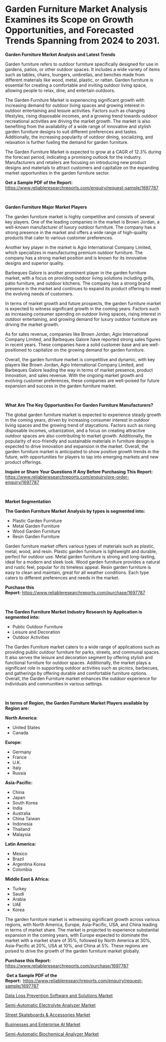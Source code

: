 <p><h1>Garden Furniture Market Analysis Examines its Scope on Growth Opportunities, and Forecasted Trends Spanning from 2024 to 2031.</h1></p><p><strong>Garden Furniture Market Analysis and Latest Trends</strong></p>
<p><p>Garden furniture refers to outdoor furniture specifically designed for use in gardens, patios, or other outdoor spaces. It includes a wide variety of items such as tables, chairs, loungers, umbrellas, and benches made from different materials like wood, metal, plastic, or rattan. Garden furniture is essential for creating a comfortable and inviting outdoor living space, allowing people to relax, dine, and entertain outdoors.</p><p>The Garden Furniture Market is experiencing significant growth with increasing demand for outdoor living spaces and growing interest in outdoor entertaining and leisure activities. Factors such as changing lifestyles, rising disposable incomes, and a growing trend towards outdoor recreational activities are driving the market growth. The market is also benefiting from the availability of a wide range of innovative and stylish garden furniture designs to suit different preferences and tastes. Additionally, the increasing popularity of outdoor dining, socializing, and relaxation is further fueling the demand for garden furniture.</p><p>The Garden Furniture Market is expected to grow at a CAGR of 12.3% during the forecast period, indicating a promising outlook for the industry. Manufacturers and retailers are focusing on introducing new product designs and materials to attract customers and capitalize on the expanding market opportunities in the garden furniture sector.</p></p>
<p><strong>Get a Sample PDF of the Report:&nbsp;</strong> <a href="https://www.reliableresearchreports.com/enquiry/request-sample/1697787">https://www.reliableresearchreports.com/enquiry/request-sample/1697787</a></p>
<p>&nbsp;</p>
<p><strong>Garden Furniture Major Market Players</strong></p>
<p><p>The garden furniture market is highly competitive and consists of several key players. One of the leading companies in the market is Brown Jordan, a well-known manufacturer of luxury outdoor furniture. The company has a strong presence in the market and offers a wide range of high-quality products that cater to various customer preferences.</p><p>Another key player in the market is Agio International Company Limited, which specializes in manufacturing premium outdoor furniture. The company has a strong market position and is known for its innovative designs and superior quality.</p><p>Barbeques Galore is another prominent player in the garden furniture market, with a focus on providing outdoor living solutions including grills, patio furniture, and outdoor kitchens. The company has a strong brand presence in the market and continues to expand its product offering to meet the evolving needs of customers.</p><p>In terms of market growth and future prospects, the garden furniture market is expected to witness significant growth in the coming years. Factors such as increasing consumer spending on outdoor living spaces, rising interest in outdoor entertaining, and growing demand for luxury outdoor furniture are driving the market growth.</p><p>As for sales revenue, companies like Brown Jordan, Agio International Company Limited, and Barbeques Galore have reported strong sales figures in recent years. These companies have a solid customer base and are well-positioned to capitalize on the growing demand for garden furniture.</p><p>Overall, the garden furniture market is competitive and dynamic, with key players like Brown Jordan, Agio International Company Limited, and Barbeques Galore leading the way in terms of market presence, product innovation, and sales revenue. With the ongoing market growth and evolving customer preferences, these companies are well-poised for future expansion and success in the garden furniture market.</p></p>
<p>&nbsp;</p>
<p><strong>What Are The Key Opportunities For Garden Furniture Manufacturers?</strong></p>
<p><p>The global garden furniture market is expected to experience steady growth in the coming years, driven by increasing consumer interest in outdoor living spaces and the growing trend of staycations. Factors such as rising disposable incomes, urbanization, and a focus on creating attractive outdoor spaces are also contributing to market growth. Additionally, the popularity of eco-friendly and sustainable materials in furniture design is expected to drive innovation and expansion in the market. Overall, the garden furniture market is anticipated to show positive growth trends in the future, with opportunities for players to tap into emerging markets and new product offerings.</p></p>
<p><strong>Inquire or Share Your Questions If Any Before Purchasing This Report:</strong> <a href="https://www.reliableresearchreports.com/enquiry/pre-order-enquiry/1697787">https://www.reliableresearchreports.com/enquiry/pre-order-enquiry/1697787</a></p>
<p>&nbsp;</p>
<p><strong>Market Segmentation</strong></p>
<p><strong>The Garden Furniture Market Analysis by types is segmented into:</strong></p>
<p><ul><li>Plastic Garden Furniture</li><li>Metal Garden Furniture</li><li>Wood Garden Furniture</li><li>Resin Garden Furniture</li></ul></p>
<p><p>Garden furniture market offers various types of materials such as plastic, metal, wood, and resin. Plastic garden furniture is lightweight and durable, perfect for outdoor use. Metal garden furniture is strong and long-lasting, ideal for a modern and sleek look. Wood garden furniture provides a natural and rustic feel, popular for its timeless appeal. Resin garden furniture is easy to clean and maintain, great for all weather conditions. Each type caters to different preferences and needs in the market.</p></p>
<p><strong>Purchase this Report:&nbsp;</strong><a href="https://www.reliableresearchreports.com/purchase/1697787">https://www.reliableresearchreports.com/purchase/1697787</a></p>
<p>&nbsp;</p>
<p><strong>The Garden Furniture Market Industry Research by Application is segmented into:</strong></p>
<p><ul><li>Public Outdoor Furniture</li><li>Leisure and Decoration</li><li>Outdoor Activities</li></ul></p>
<p><p>The Garden Furniture market caters to a wide range of applications such as providing public outdoor furniture for parks, streets, and communal spaces. It also serves the leisure and decoration segment by offering stylish and functional furniture for outdoor spaces. Additionally, the market plays a significant role in supporting outdoor activities such as picnics, barbecues, and gatherings by offering durable and comfortable furniture options. Overall, the Garden Furniture market enhances the outdoor experience for individuals and communities in various settings.</p></p>
<p>&nbsp;</p>
<p><strong>In terms of Region, the Garden Furniture Market Players available by Region are:</strong></p>
<p>
    <p> <strong> North America: </strong>
        <ul>
            <li>United States</li>
            <li>Canada</li>
        </ul>
        </p> 
    <p> <strong> Europe: </strong>
        <ul>
            <li>Germany</li>
            <li>France</li>
            <li>U.K.</li>
            <li>Italy</li>
            <li>Russia</li>
        </ul>
        </p> 
    <p> <strong> Asia-Pacific: </strong>
        <ul>
            <li>China</li>
            <li>Japan</li>
            <li>South Korea</li>
            <li>India</li>
            <li>Australia</li>
            <li>China Taiwan</li>
            <li>Indonesia</li>
            <li>Thailand</li>
            <li>Malaysia</li>
        </ul>
        </p> 
    <p> <strong> Latin America: </strong>
        <ul>
            <li>Mexico</li>
            <li>Brazil</li>
            <li>Argentina Korea</li>
            <li>Colombia</li>
        </ul>
        </p> 
    <p> <strong> Middle East & Africa: </strong>
        <ul>
            <li>Turkey</li>
            <li>Saudi</li>
            <li>Arabia</li>
            <li>UAE</li>
            <li>Korea</li>
        </ul>
    </p>
    </p>
<p><p>The garden furniture market is witnessing significant growth across various regions, with North America, Europe, Asia-Pacific, USA, and China leading in terms of market share. The market is projected to experience substantial expansion in the coming years, with Europe expected to dominate the market with a market share of 35%, followed by North America at 30%, Asia-Pacific at 20%, USA at 10%, and China at 5%. These regions are poised to drive the growth of the garden furniture market globally.</p></p>
<p><strong>Purchase this Report: </strong><a href="https://www.reliableresearchreports.com/purchase/1697787">https://www.reliableresearchreports.com/purchase/1697787</a></p>
<p>&nbsp;<strong>Get a Sample PDF of the Report:&nbsp;&nbsp;</strong><a href="https://www.reliableresearchreports.com/enquiry/request-sample/1697787">https://www.reliableresearchreports.com/enquiry/request-sample/1697787</a></p>
<p><strong></strong></p>
<p><p><a href="https://medium.com/@marieramos20/data-loss-prevention-software-and-solutions-market-furnishes-information-on-market-share-market-3a38e7824900">Data Loss Prevention Software and Solutions Market</a></p><p><a href="https://issuu.com/reportprime-2/docs/semi-automatic-electrolyte-analyzer-market-size-20">Semi-Automatic Electrolyte Analyzer Market</a></p><p><a href="https://medium.com/@kathydavis04/street-skateboards-amp-accessories-market-the-key-to-successful-business-strategy-forecast-till-d843ad4e12f3">Street Skateboards & Accessories Market</a></p><p><a href="https://medium.com/@marieramos20/businesses-and-enterprise-ai-market-size-reveals-the-best-marketing-channels-in-global-industry-6186ccbe13ff">Businesses and Enterprise AI Market</a></p><p><a href="https://issuu.com/reportprime-2/docs/semi-automatic-biochemical-analyzer-market-size-20">Semi-Automatic Biochemical Analyzer Market</a></p></p>